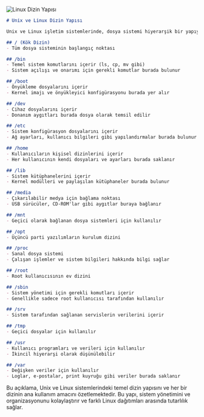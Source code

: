 
![Linux Dizin Yapısı](https://q-e.io/git-assets/dirPath.webp)


```markdown
# Unix ve Linux Dizin Yapısı

Unix ve Linux işletim sistemlerinde, dosya sistemi hiyerarşik bir yapıya sahiptir. İşte temel dizinler ve kullanım amaçları:

## / (Kök Dizin)
- Tüm dosya sisteminin başlangıç noktası

## /bin
- Temel sistem komutlarını içerir (ls, cp, mv gibi)
- Sistem açılışı ve onarımı için gerekli komutlar burada bulunur

## /boot
- Önyükleme dosyalarını içerir
- Kernel imajı ve önyükleyici konfigürasyonu burada yer alır

## /dev
- Cihaz dosyalarını içerir
- Donanım aygıtları burada dosya olarak temsil edilir

## /etc
- Sistem konfigürasyon dosyalarını içerir
- Ağ ayarları, kullanıcı bilgileri gibi yapılandırmalar burada bulunur

## /home
- Kullanıcıların kişisel dizinlerini içerir
- Her kullanıcının kendi dosyaları ve ayarları burada saklanır

## /lib
- Sistem kütüphanelerini içerir
- Kernel modülleri ve paylaşılan kütüphaneler burada bulunur

## /media
- Çıkarılabilir medya için bağlama noktası
- USB sürücüler, CD-ROM'lar gibi aygıtlar buraya bağlanır

## /mnt
- Geçici olarak bağlanan dosya sistemleri için kullanılır

## /opt
- Üçüncü parti yazılımların kurulum dizini

## /proc
- Sanal dosya sistemi
- Çalışan işlemler ve sistem bilgileri hakkında bilgi sağlar

## /root
- Root kullanıcısının ev dizini

## /sbin
- Sistem yönetimi için gerekli komutları içerir
- Genellikle sadece root kullanıcısı tarafından kullanılır

## /srv
- Sistem tarafından sağlanan servislerin verilerini içerir

## /tmp
- Geçici dosyalar için kullanılır

## /usr
- Kullanıcı programları ve verileri için kullanılır
- İkincil hiyerarşi olarak düşünülebilir

## /var
- Değişken veriler için kullanılır
- Loglar, e-postalar, print kuyruğu gibi veriler burada saklanır
```

Bu açıklama, Unix ve Linux sistemlerindeki temel dizin yapısını ve her bir dizinin ana kullanım amacını özetlemektedir. Bu yapı, sistem yönetimini ve organizasyonunu kolaylaştırır ve farklı Linux dağıtımları arasında tutarlılık sağlar.